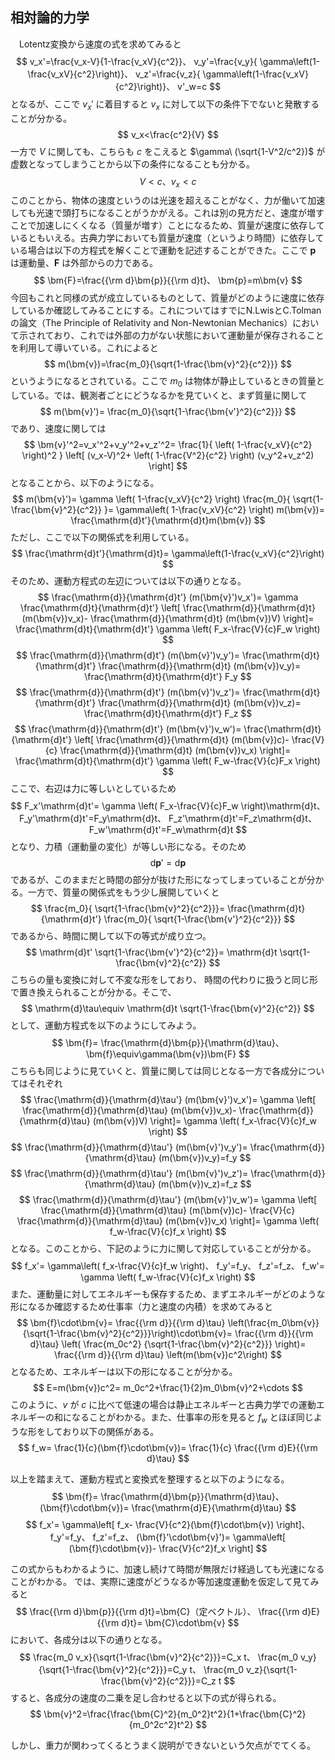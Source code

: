 
## 相対論的力学

　Lotentz変換から速度の式を求めてみると
$$
    v_x'=\frac{v_x-V}{1-\frac{v_xV}{c^2}}、
    v_y'=\frac{v_y}{
    \gamma\left(1-\frac{v_xV}{c^2}\right)}、
    v_z'=\frac{v_z}{
    \gamma\left(1-\frac{v_xV}{c^2}\right)}、
    v'_w=c
$$
となるが、ここで $v_x'$ に着目すると $v_x$ に対して以下の条件下でないと発散することが分かる。
$$
    v_x<\frac{c^2}{V}
$$
一方で $V$ に関しても、こちらも $c$ をこえると $\gamma\ (\sqrt{1-V^2/c^2})$ が虚数となってしまうことから以下の条件になることも分かる。
$$
    V<c、v_x<c
$$
このことから、物体の速度というのは光速を超えることがなく、力が働いて加速しても光速で頭打ちになることがうかがえる。これは別の見方だと、速度が増すことで加速しにくくなる（質量が増す）ことになるため、質量が速度に依存しているともいえる。古典力学においても質量が速度（というより時間）に依存している場合は以下の方程式を解くことで運動を記述することができた。ここで $\bm{p}$ は運動量、$\bm{F}$ は外部からの力である。
$$
    \bm{F}=\frac{{\rm d}\bm{p}}{{\rm d}t}、
    \bm{p}=m\bm{v}
$$
今回もこれと同様の式が成立しているものとして、質量がどのように速度に依存しているか確認してみることにする。これについてはすでにN.LwisとC.Tolmanの論文（The Principle of Relativity and Non-Newtonian Mechanics）において示されており、これでは外部の力がない状態において運動量が保存されることを利用して導いている。これによると
$$
    m(\bm{v})=\frac{m_0}{\sqrt{1-\frac{\bm{v}^2}{c^2}}}
$$
というようになるとされている。ここで $m_0$ は物体が静止しているときの質量としている。では、観測者ごとにどうなるかを見ていくと、まず質量に関して
$$
    m(\bm{v}')=
    \frac{m_0}{\sqrt{1-\frac{\bm{v'}^2}{c^2}}}
$$
であり、速度に関しては
$$
    \bm{v}'^2=v_x'^2+v_y'^2+v_z'^2=
    \frac{1}{
        \left(
            1-\frac{v_xV}{c^2}
        \right)^2
    }
    \left[
        (v_x-V)^2+
        \left(
            1-\frac{V^2}{c^2}
        \right)
        (v_y^2+v_z^2)
    \right]
$$
となることから、以下のようになる。
$$
    m(\bm{v}')=
    \gamma
    \left(
        1-\frac{v_xV}{c^2}
    \right)
    \frac{m_0}{
    \sqrt{1-\frac{\bm{v}^2}{c^2}}
    }=
    \gamma\left(
        1-\frac{v_xV}{c^2}
    \right) m(\bm{v})=
    \frac{\mathrm{d}t'}{\mathrm{d}t}m(\bm{v})
$$
ただし、ここで以下の関係式を利用している。
$$
    \frac{\mathrm{d}t'}{\mathrm{d}t}=
    \gamma\left(1-\frac{v_xV}{c^2}\right)
$$
そのため、運動方程式の左辺については以下の通りとなる。
$$
    \frac{\mathrm{d}}{\mathrm{d}t'}
    (m(\bm{v}')v_x')=
    \gamma
    \frac{\mathrm{d}t}{\mathrm{d}t'}
    \left[
        \frac{\mathrm{d}}{\mathrm{d}t}
        (m(\bm{v})v_x)-
        \frac{\mathrm{d}}{\mathrm{d}t}
        (m(\bm{v})V)
    \right]=
    \frac{\mathrm{d}t}{\mathrm{d}t'}
    \gamma
    \left(
        F_x-\frac{V}{c}F_w
    \right)
$$
$$
    \frac{\mathrm{d}}{\mathrm{d}t'}
    (m(\bm{v}')v_y')=
    \frac{\mathrm{d}t}{\mathrm{d}t'}
    \frac{\mathrm{d}}{\mathrm{d}t}
    (m(\bm{v})v_y)=
    \frac{\mathrm{d}t}{\mathrm{d}t'}
    F_y
$$
$$
    \frac{\mathrm{d}}{\mathrm{d}t'}
    (m(\bm{v}')v_z')=
    \frac{\mathrm{d}t}{\mathrm{d}t'}
    \frac{\mathrm{d}}{\mathrm{d}t}
    (m(\bm{v})v_z)=
    \frac{\mathrm{d}t}{\mathrm{d}t'}
    F_z
$$
$$
    \frac{\mathrm{d}}{\mathrm{d}t'}
    (m(\bm{v}')v_w')=
    \frac{\mathrm{d}t}{\mathrm{d}t'}
    \left[
        \frac{\mathrm{d}}{\mathrm{d}t}
        (m(\bm{v})c)-
        \frac{V}{c}
        \frac{\mathrm{d}}{\mathrm{d}t}
        (m(\bm{v})v_x)
    \right]=
    \frac{\mathrm{d}t}{\mathrm{d}t'}
    \gamma
    \left(
        F_w-\frac{V}{c}F_x
    \right)
$$
ここで、右辺は力に等しいとしているため
$$
    F_x'\mathrm{d}t'=
    \gamma
    \left(
        F_x-\frac{V}{c}F_w
    \right)\mathrm{d}t、
    F_y'\mathrm{d}t'=F_y\mathrm{d}t、
    F_z'\mathrm{d}t'=F_z\mathrm{d}t、
    F_w'\mathrm{d}t'=F_w\mathrm{d}t
$$
となり、力積（運動量の変化）が等しい形になる。そのため
$$
    \mathrm{d}\bm{p}'=\mathrm{d}\bm{p}
$$
であるが、このままだと時間の部分が抜けた形になってしまっていることが分かる。一方で、質量の関係式をもう少し展開していくと
$$
    \frac{m_0}{
    \sqrt{1-\frac{\bm{v}^2}{c^2}}}=
    \frac{\mathrm{d}t}{\mathrm{d}t'}
    \frac{m_0}{
    \sqrt{1-\frac{\bm{v'}^2}{c^2}}}
$$
であるから、時間に関して以下の等式が成り立つ。
$$
    \mathrm{d}t'
    \sqrt{1-\frac{\bm{v'}^2}{c^2}}=
    \mathrm{d}t
    \sqrt{1-\frac{\bm{v}^2}{c^2}}
$$
こちらの量も変換に対して不変な形をしており、
時間の代わりに扱うと同じ形で置き換えられることが分かる。そこで、
$$
    \mathrm{d}\tau\equiv
    \mathrm{d}t
    \sqrt{1-\frac{\bm{v}^2}{c^2}}
$$
として、運動方程式を以下のようにしてみよう。
$$
    \bm{f}=
    \frac{\mathrm{d}\bm{p}}{\mathrm{d}\tau}、
    \bm{f}\equiv\gamma(\bm{v})\bm{F}
$$
こちらも同じように見ていくと、質量に関しては同じとなる一方で各成分についてはそれぞれ
$$
    \frac{\mathrm{d}}{\mathrm{d}\tau'}
    (m(\bm{v}')v_x')=
    \gamma
    \left[
        \frac{\mathrm{d}}{\mathrm{d}\tau}
        (m(\bm{v})v_x)-
        \frac{\mathrm{d}}{\mathrm{d}\tau}
        (m(\bm{v})V)
    \right]=
    \gamma
    \left(
        f_x-\frac{V}{c}f_w
    \right)
$$
$$
    \frac{\mathrm{d}}{\mathrm{d}\tau'}
    (m(\bm{v}')v_y')=
    \frac{\mathrm{d}}{\mathrm{d}\tau}
    (m(\bm{v})v_y)=f_y
$$
$$
    \frac{\mathrm{d}}{\mathrm{d}\tau'}
    (m(\bm{v}')v_z')=
    \frac{\mathrm{d}}{\mathrm{d}\tau}
    (m(\bm{v})v_z)=f_z
$$
$$
    \frac{\mathrm{d}}{\mathrm{d}\tau'}
    (m(\bm{v}')v_w')=
    \gamma
    \left[
        \frac{\mathrm{d}}{\mathrm{d}\tau}
        (m(\bm{v})c)-
        \frac{V}{c}
        \frac{\mathrm{d}}{\mathrm{d}\tau}
        (m(\bm{v})v_x)
    \right]=
    \gamma
    \left(
        f_w-\frac{V}{c}f_x
    \right)
$$
となる。このことから、下記のように力に関して対応していることが分かる。
$$
    f_x'=
    \gamma\left(
        f_x-\frac{V}{c}f_w
    \right)、
    f_y'=f_y、
    f_z'=f_z、
    f_w'=
    \gamma
    \left(
        f_w-\frac{V}{c}f_x
    \right)
$$
また、運動量に対してエネルギーも保存するため、まずエネルギーがどのような形になるか確認するため仕事率（力と速度の内積）を求めてみると
$$
    \bm{f}\cdot\bm{v}=
    \frac{{\rm d}}{{\rm d}\tau}
    \left(\frac{m_0\bm{v}}{\sqrt{1-\frac{\bm{v}^2}{c^2}}}\right)\cdot\bm{v}=
    \frac{{\rm d}}{{\rm d}\tau}
    \left(
        \frac{m_0c^2}
        {\sqrt{1-\frac{\bm{v}^2}{c^2}}}
    \right)=
    \frac{{\rm d}}{{\rm d}\tau}
    \left(m(\bm{v})c^2\right)
$$
となるため、エネルギーは以下の形になることが分かる。
$$
    E=m(\bm{v})c^2=
    m_0c^2+\frac{1}{2}m_0\bm{v}^2+\cdots
$$
このように、$v$ が $c$ に比べて低速の場合は静止エネルギーと古典力学での運動エネルギーの和になることがわかる。また、仕事率の形を見ると $f_w$ とほぼ同じような形をしており以下の関係がある。
$$
    f_w=
    \frac{1}{c}(\bm{f}\cdot\bm{v})=
    \frac{1}{c}
    \frac{{\rm d}E}{{\rm d}\tau}
$$

以上を踏まえて、運動方程式と変換式を整理すると以下のようになる。
$$
    \bm{f}=
    \frac{\mathrm{d}\bm{p}}{\mathrm{d}\tau}、
    (\bm{f}\cdot\bm{v})=
    \frac{\mathrm{d}E}{\mathrm{d}\tau}
$$
$$
    f_x'=
    \gamma\left[
        f_x-
        \frac{V}{c^2}(\bm{f}\cdot\bm{v})
    \right]、
    f_y'=f_y、
    f_z'=f_z、
    (\bm{f}'\cdot\bm{v}')=
    \gamma\left[
        (\bm{f}\cdot\bm{v})-
        \frac{V}{c^2}f_x
    \right]
$$

この式からもわかるように、加速し続けて時間が無限だけ経過しても光速になることがわかる。
では、実際に速度がどうなるか等加速度運動を仮定して見てみると
$$
    \frac{{\rm d}\bm{p}}{{\rm d}t}=\bm{C}（定ベクトル）、
    \frac{{\rm d}E}{{\rm d}t}=
    \bm{C}\cdot\bm{v}
$$
において、各成分は以下の通りとなる。
$$
    \frac{m_0 v_x}{\sqrt{1-\frac{\bm{v}^2}{c^2}}}=C_x t、
    \frac{m_0 v_y}{\sqrt{1-\frac{\bm{v}^2}{c^2}}}=C_y t、
    \frac{m_0 v_z}{\sqrt{1-\frac{\bm{v}^2}{c^2}}}=C_z t
$$
すると、各成分の速度の二乗を足し合わせると以下の式が得られる。
$$
    \bm{v}^2=\frac{\frac{\bm{C}^2}{m_0^2}t^2}{1+\frac{\bm{C}^2}{m_0^2c^2}t^2}
$$

しかし、重力が関わってくるとうまく説明ができないという欠点がでてくる。